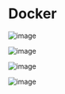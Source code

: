 # Docker

![image](https://user-images.githubusercontent.com/60442877/233814822-42f6ee55-9906-4c60-98d7-5084cff8fd32.png)

![image](https://user-images.githubusercontent.com/60442877/233814309-aef3cf45-a64b-4858-8147-4f147ace026b.png)

![image](https://user-images.githubusercontent.com/60442877/233814526-151b1d81-0612-485e-bfd6-2fd211a9740b.png)

![image](https://user-images.githubusercontent.com/60442877/233759746-4d87e5d1-90d1-4eea-a076-3babe35778db.png)
